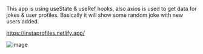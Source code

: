 This app is using useState & useRef hooks, also axios is used to get data for jokes & user profiles.
Basically it will show some random joke with new users added.

https://instaprofiles.netlify.app/

![image](https://user-images.githubusercontent.com/31364768/118359203-08aecb80-b5a0-11eb-9041-6f9998d2c23b.png)
